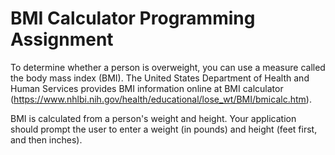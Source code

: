 # BMI Calculator Programming Assignment

To determine whether a person is overweight, you can use a measure called the body mass index (BMI). The United States Department of Health and Human Services provides BMI information online at BMI calculator (https://www.nhlbi.nih.gov/health/educational/lose_wt/BMI/bmicalc.htm).

BMI is calculated from a person's weight and height. Your application should prompt the user to enter a weight (in pounds) and height (feet first, and then inches).